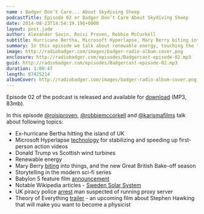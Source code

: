 ```yaml
---
name : Badger Don’t Care... About Skydiving Sheep
podcastTitle: Episode 02 or Badger Don’t Care About Skydiving Sheep
date: 2014-08-23T14:54:19.196+0000
layout: post.jade
author: Alexander Savin, Roisi Proven, Robbie McCorkell
subtitle: Hurricane Bertha, Microsoft Hyperlapse, Mary Berry biting into things
summary: In this episode we talk about renewable energy, touching the topic of Donald Trump vs Scottish wind turbines, with detour to storytelling in modern sci-fi series and Babylon 5 feature film announcement.
image: http://radiobadger.com/images/badger-radio-album-cover.png
enclosure: http://radiobadger.com/episodes/Badgercast-episode-02.mp3
guid: http://radiobadger.com/episodes/Badgercast-episode-02.mp3
duration: 1:00:47
length: 87425214
albumCover: http://radiobadger.com/images/badger-radio-album-cover.png
---
```


Episode 02 of the podcast is released and available for [download](http://radiobadger.com/episodes/Badgercast-episode-02.mp3) (MP3, 83mb).

In this episode [@roisiproven](https://twitter.com/roisiproven), [@robbiemccorkell](https://twitter.com/robbiemccorkell) and [@karismafilms](https://twitter.com/karismafilms) talk about following topics:

* Ex-hurricane Bertha hitting the island of UK
* Microsoft Hyperlapse [technology](http://research.microsoft.com/en-us/um/redmond/projects/hyperlapse/) for stabilizing and speeding up first-person action videos
* Donald Trump vs Scottish wind turbines
* Renewable energy
* Mary Berry [biting](http://maryberrybitingintothings.tumblr.com/) into things, and the new Great British Bake-off season
* Storytelling in the modern sci-fi series
* Babylon 5 feature film [announcement](http://io9.com/babylon-5-could-soon-be-rebooted-as-a-feature-film-1619026279)
* Notable Wikipedia articles - [Sweden Solar System](https://en.wikipedia.org/wiki/Sweden_Solar_System)
* UK piracy police [arrest](http://www.wired.co.uk/news/archive/2014-08/06/pipcu-proxy-server-immunicity) man suspected of running proxy server
* Theory of Everything [trailer](https://www.youtube.com/watch?v=Salz7uGp72c) - an upcoming film about Stephen Hawking that will make you want to become a physicist

